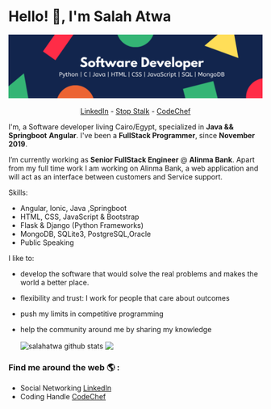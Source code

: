 # Hello! 👋, I'm Salah Atwa
![logo](https://github.com/Zattona/Zattona/blob/main/SoftwareDeveloper.png)

<p align="center">
  <a href="https://www.linkedin.com/in/salah-atwa/">LinkedIn</a> -
  <a href="https://www.stopstalk.com/user/profile/salah-atwa">Stop Stalk</a> -
  <a href="https://www.codechef.com/users/salah-atwa">CodeChef</a> 
</p>

I'm, a Software developer living Cairo/Egypt, specialized in **Java && Springboot** **Angular**. I've been a **FullStack Programmer**, since **November 2019**. 

I’m currently working as **Senior FullStack Engineer** @ **Alinma Bank**. Apart from my full time work I am working on Alinma Bank, a web application and will act as an interface between customers and Service support. 

Skills:
- Angular, Ionic, Java ,Springboot
- HTML, CSS, JavaScript & Bootstrap
- Flask & Django (Python Frameworks)
- MongoDB, SQLite3, PostgreSQL,Oracle
- Public Speaking

I like to:
- develop the software that would solve the real problems and makes the world a better place.
- flexibility and trust: I work for people that care about outcomes
- push my limits in competitive programming
- help the community around me by sharing my knowledge


  <img align="center" src="https://github-readme-stats.vercel.app/api/top-langs/?username=siddartha19&title_color=fff&text_color=9f9f9f&bg_color=151515&hide=jupyter%20notebook" alt="salahatwa github stats" />



  <img align="center" src="https://github-readme-stats.vercel.app/api?username=siddartha19&hide=issues&count_private=true&show_icons=true&title_color=fff&icon_color=79ff97&text_color=9f9f9f&bg_color=151515&line_height=40" />


### Find me around the web 🌎 :
- Social Networking [LinkedIn](https://www.linkedin.com/in/salah-atwa/)
- Coding Handle [CodeChef](https://www.codechef.com/users/salah-atwa)
